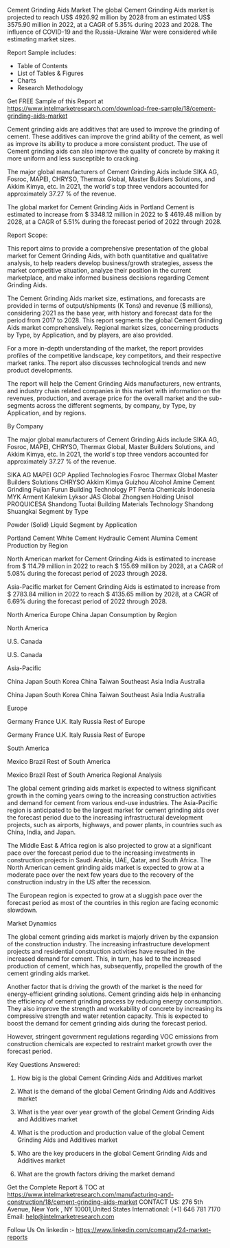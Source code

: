  Cement Grinding Aids Market 
 The global Cement Grinding Aids market is projected to reach US$ 4926.92 million by 2028 from an estimated US$ 3575.90 million in 2022, at a CAGR of 5.35% during 2023 and 2028. The influence of COVID-19 and the Russia-Ukraine War were considered while estimating market sizes.





Report Sample includes:
- Table of Contents
- List of Tables & Figures
- Charts
- Research Methodology

Get FREE Sample of this Report at https://www.intelmarketresearch.com/download-free-sample/18/cement-grinding-aids-market




Cement grinding aids are additives that are used to improve the grinding of cement. These additives can improve the grind ability of the cement, as well as improve its ability to produce a more consistent product. The use of Cement grinding aids can also improve the quality of concrete by making it more uniform and less susceptible to cracking.



The major global manufacturers of Cement Grinding Aids include SIKA AG, Fosroc, MAPEI, CHRYSO, Thermax Global, Master Builders Solutions, and Akkim Kimya, etc. In 2021, the world's top three vendors accounted for approximately 37.27 % of the revenue.



The global market for Cement Grinding Aids in Portland Cement is estimated to increase from $ 3348.12 million in 2022 to $ 4619.48 million by 2028, at a CAGR of 5.51% during the forecast period of 2022 through 2028.

Report Scope:



This report aims to provide a comprehensive presentation of the global market for Cement Grinding Aids, with both quantitative and qualitative analysis, to help readers develop business/growth strategies, assess the market competitive situation, analyze their position in the current marketplace, and make informed business decisions regarding Cement Grinding Aids.



The Cement Grinding Aids market size, estimations, and forecasts are provided in terms of output/shipments (K Tons) and revenue ($ millions), considering 2021 as the base year, with history and forecast data for the period from 2017 to 2028. This report segments the global Cement Grinding Aids market comprehensively. Regional market sizes, concerning products by Type, by Application, and by players, are also provided.



For a more in-depth understanding of the market, the report provides profiles of the competitive landscape, key competitors, and their respective market ranks. The report also discusses technological trends and new product developments.



The report will help the Cement Grinding Aids manufacturers, new entrants, and industry chain related companies in this market with information on the revenues, production, and average price for the overall market and the sub-segments across the different segments, by company, by Type, by Application, and by regions.

By Company



The major global manufacturers of Cement Grinding Aids include SIKA AG, Fosroc, MAPEI, CHRYSO, Thermax Global, Master Builders Solutions, and Akkim Kimya, etc. In 2021, the world's top three vendors accounted for approximately 37.27 % of the revenue.



SIKA AG
MAPEI
GCP Applied Technologies
Fosroc
Thermax Global
Master Builders Solutions
CHRYSO
Akkim Kimya
Guizhou Alcohol Amine Cement Grinding
Fujian Furun Building Technology
PT Penta Chemicals Indonesia
MYK Arment
Kalekim Lyksor
JAS Global
Zhongsen Holding
Unisol
PROQUICESA
Shandong Tuotai Building Materials Technology
Shandong Shuangkai
Segment by Type



Powder (Solid)
Liquid
Segment by Application



Portland Cement
White Cement
Hydraulic Cement
Alumina Cement
Production by Region



North American market for Cement Grinding Aids is estimated to increase from $ 114.79 million in 2022 to reach $ 155.69 million by 2028, at a CAGR of 5.08% during the forecast period of 2023 through 2028.



Asia-Pacific market for Cement Grinding Aids is estimated to increase from $ 2783.84 million in 2022 to reach $ 4135.65 million by 2028, at a CAGR of 6.69% during the forecast period of 2022 through 2028.







North America
Europe
China
Japan
Consumption by Region



North America


U.S.
Canada


U.S.
Canada


Asia-Pacific


China
Japan
South Korea
China Taiwan
Southeast Asia
India
Australia


China
Japan
South Korea
China Taiwan
Southeast Asia
India
Australia


Europe


Germany
France
U.K.
Italy
Russia
Rest of Europe


Germany
France
U.K.
Italy
Russia
Rest of Europe


South America


Mexico
Brazil
Rest of South America


Mexico
Brazil
Rest of South America
Regional Analysis



The global cement grinding aids market is expected to witness significant growth in the coming years owing to the increasing construction activities and demand for cement from various end-use industries. The Asia-Pacific region is anticipated to be the largest market for cement grinding aids over the forecast period due to the increasing infrastructural development projects, such as airports, highways, and power plants, in countries such as China, India, and Japan.



The Middle East & Africa region is also projected to grow at a significant pace over the forecast period due to the increasing investments in construction projects in Saudi Arabia, UAE, Qatar, and South Africa. The North American cement grinding aids market is expected to grow at a moderate pace over the next few years due to the recovery of the construction industry in the US after the recession.



The European region is expected to grow at a sluggish pace over the forecast period as most of the countries in this region are facing economic slowdown.

Market Dynamics



The global cement grinding aids market is majorly driven by the expansion of the construction industry. The increasing infrastructure development projects and residential construction activities have resulted in the increased demand for cement. This, in turn, has led to the increased production of cement, which has, subsequently, propelled the growth of the cement grinding aids market.



Another factor that is driving the growth of the market is the need for energy-efficient grinding solutions. Cement grinding aids help in enhancing the efficiency of cement grinding process by reducing energy consumption. They also improve the strength and workability of concrete by increasing its compressive strength and water retention capacity. This is expected to boost the demand for cement grinding aids during the forecast period.



However, stringent government regulations regarding VOC emissions from construction chemicals are expected to restraint market growth over the forecast period.



Key Questions Answered:



1. How big is the global Cement Grinding Aids and Additives market

2. What is the demand of the global Cement Grinding Aids and Additives market

3. What is the year over year growth of the global Cement Grinding Aids and Additives market

4. What is the production and production value of the global Cement Grinding Aids and Additives market

5. Who are the key producers in the global Cement Grinding Aids and Additives market

6. What are the growth factors driving the market demand

Get the Complete Report & TOC at https://www.intelmarketresearch.com/manufacturing-and-construction/18/cement-grinding-aids-market
CONTACT US:
276 5th Avenue, New York , NY 10001,United States
International: (+1) 646 781 7170
Email: help@intelmarketresearch.com

Follow Us On linkedin :- https://www.linkedin.com/company/24-market-reports

